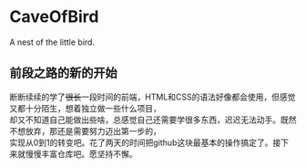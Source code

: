 # CaveOfBird
A nest of the little bird. 
## 前段之路的新的开始
断断续续的学了~~很长~~一段时间的前端，HTML和CSS的语法好像都会使用，但感觉又都十分陌生，想着独立做一些什么项目，  
却又不知道自己能做出些啥，总感觉自己还需要学很多东西，迟迟无法动手。既然不想放弃，那还是需要努力迈出第一步的，  
实现从0到1的转变吧。花了两天的时间把github这块最基本的操作搞定了。接下来就慢慢丰富仓库吧。愿坚持不懈。
